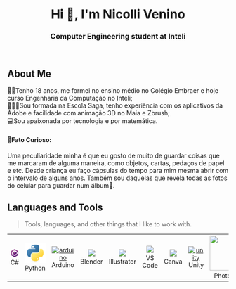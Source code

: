 <h1 align="center">Hi 👋, I'm Nicolli Venino</h1>
<h3 align="center">Computer Engineering student at Inteli</h3>
<img src="https://user-images.githubusercontent.com/74038190/212284115-f47cd8ff-2ffb-4b04-b5bf-4d1c14c0247f.gif" width="1000" height="5">
<h2 align="left">About Me</h2>
👩🏻Tenho 18 anos, me formei no ensino médio no Colégio Embraer e hoje curso Engenharia da Computação no Inteli;
<div></div>
👩🏻‍💻Sou formada na Escola Saga, tenho experiência com os aplicativos da Adobe e facilidade com animação 3D no Maia e Zbrush;
<div></div>
💻Sou apaixonada por tecnologia e por matemática.
<h4 align="left">🎁Fato Curioso:</h4> Uma peculiaridade minha é que eu gosto de muito de guardar coisas que me marcaram de alguma maneira, como objetos, cartas, pedaços de papel e etc. Desde criança eu faço cápsulas do tempo para mim mesma abrir com o intervalo de alguns anos. Também sou daquelas que revela todas as fotos do celular para guardar num álbum📸.




<h2 align="left" id="macropower-tech">Languages and Tools</h2>

> Tools, languages, and other things that I like to work with.

<table>
  <tr>
    <td align="center" width="96">
      <a href="#macropower-tech">
        <img src="https://raw.githubusercontent.com/devicons/devicon/master/icons/csharp/csharp-original.svg" />
      </a>
      <br>C#
    </td>
    <td align="center" width="96">
      <a href="#macropower-tech">
        <img src="https://raw.githubusercontent.com/devicons/devicon/master/icons/python/python-original.svg" />
      </a>
      <br>Python
    </td>
    <td align="center" width="96">
      <a href="#macropower-tech">
        <img src="https://cdn.worldvectorlogo.com/logos/arduino-1.svg" alt="arduino" width="60" height="60" />
      </a>
      <br>Arduino
    </td>
    <td align="center" width="96">
      <a href="#macropower-tech">
        <img src="https://download.blender.org/branding/community/blender_community_badge_white.svg" />
      </a>
      <br>Blender
    </td>
    <td align="center" width="96">
      <a href="#macropower-tech" >
        <img src="https://www.vectorlogo.zone/logos/adobe_illustrator/adobe_illustrator-icon.svg"" />
      </a>
      <br>Illustrator
    </td>
        <td align="center" width="96">
      <a href="#macropower-tech" >
        <img src="https://raw.githubusercontent.com/marwin1991/profile-technology-icons/refs/heads/main/icons/visual_studio_code.png"" />
      </a>
      <br>VS Code
    </td>
          <td align="center" width="96">
      <a href="#macropower-tech" >
        <img src="https://raw.githubusercontent.com/marwin1991/profile-technology-icons/refs/heads/main/icons/canva.png"" />
      </a>
      <br>Canva
    </td>
    <td align="center" width="96"> 
      <a href="#macropower-tech" >
        <img src="https://www.vectorlogo.zone/logos/unity3d/unity3d-icon.svg" alt="unity" width="40" height="40" />
      </a>
      <br>Unity
    </td>
    <td align="center" width="96"> 
      <a href="#macropower-tech" >
        <img src="https://github.com/user-attachments/assets/951d663c-9056-4134-b311-d19d56f8b86a" width="90" height="80" />
      </a>
      <br>Photoshop
    </td>






